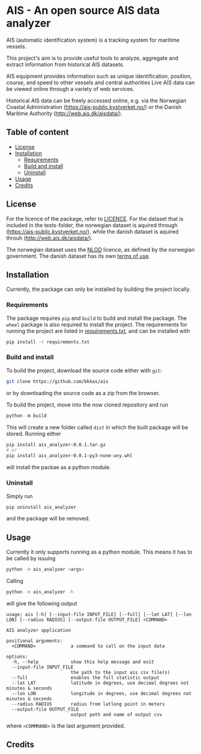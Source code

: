 # AIS - An open source AIS data analyzer

AIS (automatic identification system) is a tracking system for maritime vessels.

This project's aim is to provide useful tools to analyze, aggregate and extract information from historical AIS datasets.

AIS equipment provides information such as unique identification, position, course, and speed to other vessels and central authorities
Live AIS data can be viewed online through a variety of web services.  

Historical AIS data can be freely accessed online, e.g. via the
Norwegian Coastal Administration (https://ais-public.kystverket.no/) or the Danish Maritime Authority (http://web.ais.dk/aisdata/).


## Table of content
  * [License](#license)
  * [Installation](#installation)
    * [Requirements](#requirements)
    * [Build and install](#build-and-install)
    * [Uninstall](#uninstall)
  * [Usage](#usage)
  * [Credits](#credits)

## License
For the licence of the package, refer to [LICENCE](LICENSE). 
For the dataset that is included in the tests-folder, the norwegian dataset is aquired through (https://ais-public.kystverket.no/), while the danish dataset is aquired throuh (http://web.ais.dk/aisdata/).

The norwegian dataset uses the [NLOD](https://data.norge.no/nlod/en/2.0) licence, as defined by the norwegian government.
The danish dataset has its own [terms of use](https://dma.dk/safety-at-sea/navigational-information/download-data/conditions-for-the-use-of-data).


## Installation
Currently, the package can only be installed by building the project locally. 
### Requirements
The package requires `pip` and `build` to build and install the package.
The `wheel` package is also required to install the project.
The requirements for running the project are listed in [requirements.txt](requirements.txt), and can be installed with
```sh
pip install -r requirements.txt
```

### Build and install
To build the project, download the source code either with `git`:
```sh
git clone https://github.com/bkkas/ais
```
or by downloading the source code as a zip from the browser.

To build the project, move into the now cloned repository and run 
```py
python -m build
```
This will create a new folder called `dist` in which the built package will be stored.
Running either
```sh
pip install ais_analyzer-0.0.1.tar.gz  
# or 
pip install ais_analyzer-0.0.1-py3-none-any.whl
```
will install the packae as a python module.

### Uninstall
Simply run
```sh
pip uninstall ais_analyzer
```
and the package will be removed.

## Usage
Currently it only supports running as a python module.
This means it has to be called by issuing
```sh
python -m ais_analyzer <args>
```

Calling
```sh
python -m ais_analyzer -h
```
will give the following output
```
usage: ais [-h] [--input-file INPUT_FILE] [--full] [--lat LAT] [--lon LON] [--radius RADIUS] [--output-file OUTPUT_FILE] <COMMAND>

AIS analyzer application

positional arguments:
  <COMMAND>             a command to call on the input data

options:
  -h, --help            show this help message and exit
  --input-file INPUT_FILE
                        the path to the input ais csv file(s)
  --full                enables the full statistic output
  --lat LAT             latitude in degrees, use decimal degrees not minutes & seconds
  --lon LON             longitude in degrees, use decimal degrees not minutes & seconds
  --radius RADIUS       radius from latlong point in meters
  --output-file OUTPUT_FILE
                        output path and name of output csv
```
where `<COMMMAND>` is the last argument provided.



## Credits
